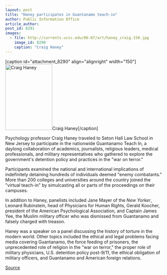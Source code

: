 ```yaml
---
layout: post
title: "Haney participates in Guantanamo teach-in"
author: Public Information Office
article_author: 
post_id: 8291
images:
  - file: http://currents.ucsc.edu/06-07/art/haney_craig.150.jpg
    image_id: 8290
    caption: "Craig Haney"
---
```


[caption id="attachment_8290" align="alignright" width="150"]<a href="http://dev-ucsc-news.pantheonsite.io/wp-content/uploads/2006/10/haney_craig.150.jpg"><img class="size-full wp-image-8290" src="http://dev-ucsc-news.pantheonsite.io/wp-content/uploads/2006/10/haney_craig.150.jpg" alt="Craig Haney" width="150" height="210" /></a>Craig Haney[/caption]
<a name="content" id="content"></a>
<p>
  Psychology professor Craig Haney traveled to Seton Hall Law School in New Jersey to participate in the nationwide Guantanamo Teach In, a daylong collaboration of academics, journalists, religious leaders, medical professionals, and military representatives who gathered to explore the government's detention policy and practices in the "war on terror."
</p>
<p>
  Participants examined the national and international implications of indefinitely detaining hundreds of individuals deemed "enemy combatants." More than 200 colleges and universities around the country joined the "virtual teach-in" by simulcasting all or parts of the proceedings on their campuses.
</p>
<p>
  In addition to Haney, panelists included Jane Mayer of the <i>New Yorker</i>, Leonard Rubinstein, head of Physicians for Human Rights, Gerald Koocher, president of the American Psychological Association, and Captain James Yee, the Muslim military officer who was dismissed from Guantanamo and falsely charged with treason.
</p>
<p>
  Haney was a speaker on a panel discussing the history of torture in the modern world. Other topics included the ethical and legal problems facing media covering Guantanamo, the force feeding of prisoners, the unprecedented role of religion in the "war on terror," the proper role of military physicians, U.S. detention policy post-9/11, the ethical obligation of military officers, and Guantanamo and American foreign relations.
</p>
<p><a href="http://www1.ucsc.edu/currents/06-07/10-09/brief-haney.asp" title="Permalink to brief-haney">Source</a></p>
